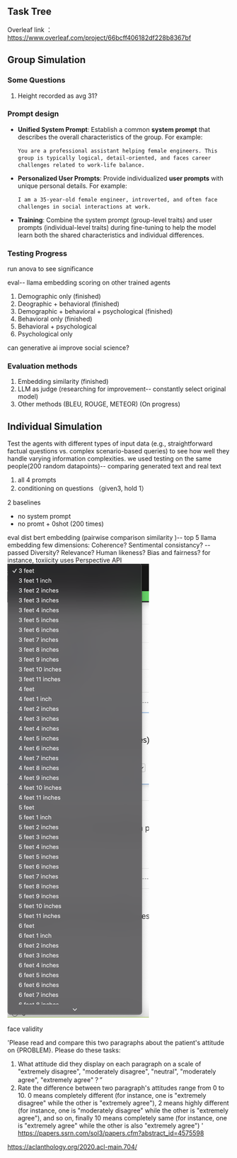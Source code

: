 ## Task Tree

Overleaf link ： https://www.overleaf.com/project/66bcff406182df228b8367bf

## Group Simulation
### Some Questions

1. Height recorded as avg 31?

### Prompt design 
   - **Unified System Prompt**: Establish a common **system prompt** that describes the overall characteristics of the group. For example:
     ```texts
     You are a professional assistant helping female engineers. This group is typically logical, detail-oriented, and faces career challenges related to work-life balance.
     ```
   - **Personalized User Prompts**: Provide individualized **user prompts** with unique personal details. For example:
     ```text
     I am a 35-year-old female engineer, introverted, and often face challenges in social interactions at work.
     ```
   - **Training**: Combine the system prompt (group-level traits) and user prompts (individual-level traits) during fine-tuning to help the model learn both the shared characteristics and individual differences.



### Testing Progress

run anova to see significance

eval-- llama embedding
scoring on other trained agents

1. Demographic only (finished)
2. Deographic + behavioral (finished)
3. Demographic + behavioral + psychological (finished)
4. Behavioral only (finished)
5. Behavioral + psychological
6. Psychological only

can generative ai improve social science?

### Evaluation methods

1. Embedding similarity (finished)
2. LLM as judge (researching for improvement-- constantly select original model)
3. Other methods (BLEU, ROUGE, METEOR) (On progress)




## Individual Simulation
 Test the agents with different types of input data (e.g., straightforward factual questions vs. complex scenario-based queries) to see how well they handle varying information complexities. we used 
testing on the same people(200 random datapoints)-- comparing generated text and real text
1. all 4 prompts
2. conditioning on questions （given3, hold 1）

2 baselines
- no system prompt
- no promt + 0shot (200 times)


eval
dist bert embedding (pairwise comparison similarity )-- 
top 5 
llama embedding
few dimensions:
Coherence? 
Sentimental consistancy?  -- passed
Diversity? 
Relevance? 
Human likeness? 
Bias and fairness?
for instance, toxiicity uses Perspective API \
![alt text](image.png)

face validity

'Please read and compare this two paragraphs about the patient's attitude on {PROBLEM}. Please do these tasks:
1. What attitude did they display on each paragraph on a scale of "extremely disagree", "moderately disagree", "neutral", "moderately agree", "extremely agree"？”
2. Rate the difference between two paragraph's attitudes range from 0 to 10. 0 means completely different (for instance, one is "extremely disagree" while the other is "extremely agree"),  2 means highly different (for instance, one is "moderately disagree" while the other is "extremely agree"), and so on, finally 10 means completely same (for instance, one is "extremely agree" while the other is also "extremely agree")
'
https://papers.ssrn.com/sol3/papers.cfm?abstract_id=4575598

https://aclanthology.org/2020.acl-main.704/
